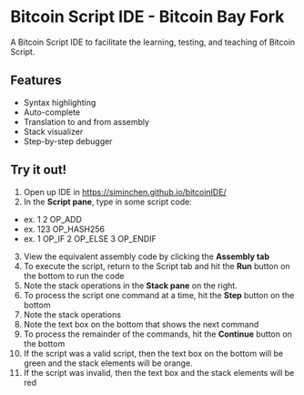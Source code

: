 Bitcoin Script IDE - Bitcoin Bay Fork
============================

A Bitcoin Script IDE to facilitate the learning, testing, and teaching of Bitcoin Script.

Features
--------

* Syntax highlighting
* Auto-complete
* Translation to and from assembly
* Stack visualizer
* Step-by-step debugger

Try it out!
--------------------
1. Open up IDE in https://siminchen.github.io/bitcoinIDE/
2. In the **Script pane**, type in some script code:
  * ex. 1  2  OP_ADD
  * ex. 123  OP_HASH256
  * ex. 1  OP_IF  2  OP_ELSE  3  OP_ENDIF
3. View the equivalent assembly code by clicking the **Assembly tab**
4. To execute the script, return to the Script tab and hit the **Run** button on the bottom to run the code
5. Note the stack operations in the **Stack pane** on the right.
6. To process the script one command at a time, hit the **Step** button on the bottom
7. Note the stack operations
8. Note the text box on the bottom that shows the next command
9. To process the remainder of the commands, hit the **Continue** button on the bottom
10. If the script was a valid script, then the text box on the bottom will be green and the stack elements will be orange.
11. If the script was invalid, then the text box and the stack elements will be red



